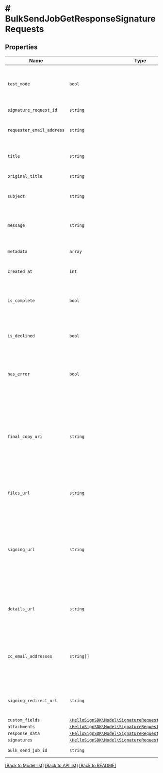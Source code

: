 # # BulkSendJobGetResponseSignatureRequests



## Properties

Name | Type | Description | Notes
------------ | ------------- | ------------- | -------------
| `test_mode` | ```bool``` |  Whether this is a test signature request. Test requests have no legal value. Defaults to `false`.  |  [default to false] |
| `signature_request_id` | ```string``` |  The id of the SignatureRequest.  |  |
| `requester_email_address` | ```string``` |  The email address of the initiator of the SignatureRequest.  |  |
| `title` | ```string``` |  The title the specified Account uses for the SignatureRequest.  |  |
| `original_title` | ```string``` |  Default Label for account.  |  |
| `subject` | ```string``` |  The subject in the email that was initially sent to the signers.  |  |
| `message` | ```string``` |  The custom message in the email that was initially sent to the signers.  |  |
| `metadata` | ```array``` |  The metadata attached to the signature request.  |  |
| `created_at` | ```int``` |  Time the signature request was created.  |  |
| `is_complete` | ```bool``` |  Whether or not the SignatureRequest has been fully executed by all signers.  |  |
| `is_declined` | ```bool``` |  Whether or not the SignatureRequest has been declined by a signer.  |  |
| `has_error` | ```bool``` |  Whether or not an error occurred (either during the creation of the SignatureRequest or during one of the signings).  |  |
| `final_copy_uri` | ```string``` |  (Deprecated) The relative URI where the PDF copy of the finalized documents can be downloaded. Only present when `is_complete &#x3D; true`. This will be removed at some point; use the files_url instead.  |  |
| `files_url` | ```string``` |  The URL where a copy of the request&#39;s documents can be downloaded.  |  |
| `signing_url` | ```string``` |  The URL where a signer, after authenticating, can sign the documents. This should only be used by users with existing HelloSign accounts as they will be required to log in before signing.  |  |
| `details_url` | ```string``` |  The URL where the requester and the signers can view the current status of the SignatureRequest.  |  |
| `cc_email_addresses` | ```string[]``` |  A list of email addresses that were CCed on the SignatureRequest. They will receive a copy of the final PDF once all the signers have signed.  |  |
| `signing_redirect_url` | ```string``` |  The URL you want the signer redirected to after they successfully sign.  |  |
| `custom_fields` | [```\HelloSignSDK\Model\SignatureRequestResponseCustomField[]```](SignatureRequestResponseCustomField.md) |    |  |
| `attachments` | [```\HelloSignSDK\Model\SignatureRequestResponseAttachment[]```](SignatureRequestResponseAttachment.md) |    |  |
| `response_data` | [```\HelloSignSDK\Model\SignatureRequestResponseData[]```](SignatureRequestResponseData.md) |    |  |
| `signatures` | [```\HelloSignSDK\Model\SignatureRequestResponseSignatures[]```](SignatureRequestResponseSignatures.md) |    |  |
| `bulk_send_job_id` | ```string``` |  The id of the BulkSendJob.  |  |

[[Back to Model list]](../../README.md#models) [[Back to API list]](../../README.md#endpoints) [[Back to README]](../../README.md)
